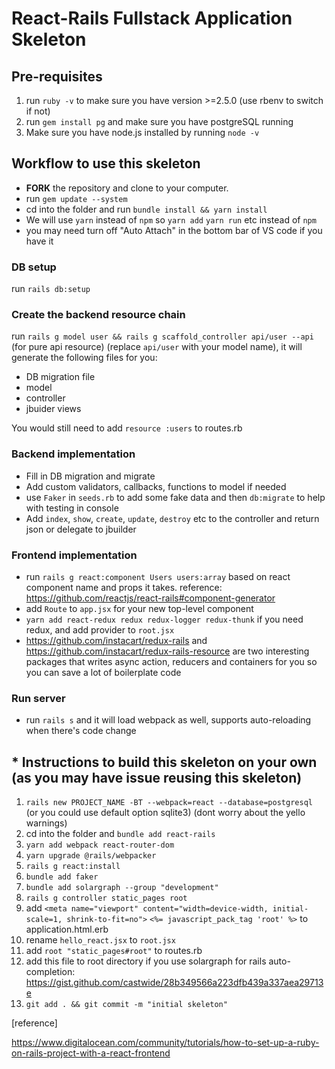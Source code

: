 # React-Rails Fullstack Application Skeleton

## Pre-requisites

1. run `ruby -v` to make sure you have version >=2.5.0 (use rbenv to switch if not)
2. run `gem install pg` and make sure you have postgreSQL running
3. Make sure you have node.js installed by running `node -v`

## Workflow to use this skeleton

- **FORK** the repository and clone to your computer.
- run `gem update --system`
- cd into the folder and run `bundle install && yarn install`
- We will use `yarn` instead of `npm` so `yarn add` `yarn run` etc instead of `npm`
- you may need turn off "Auto Attach" in the bottom bar of VS code if you have it

### DB setup

run `rails db:setup`

### Create the backend resource chain

run `rails g model user && rails g scaffold_controller api/user --api` (for pure api resource) (replace `api/user` with your model name), it will generate the following files for you:

- DB migration file
- model
- controller
- jbuider views

You would still need to add `resource :users` to routes.rb

### Backend implementation

- Fill in DB migration and migrate
- Add custom validators, callbacks, functions to model if needed
- use `Faker` in `seeds.rb` to add some fake data and then `db:migrate` to help with testing in console
- Add `index`, `show`, `create`, `update`, `destroy` etc to the controller and return json or delegate to jbuilder

### Frontend implementation

- run `rails g react:component Users users:array` based on react component name and props it takes. reference: https://github.com/reactjs/react-rails#component-generator
- add `Route` to `app.jsx` for your new top-level component
- `yarn add react-redux redux redux-logger redux-thunk` if you need redux, and add provider to `root.jsx`
- https://github.com/instacart/redux-rails and https://github.com/instacart/redux-rails-resource are two interesting packages that writes async action, reducers and containers for you so you can save a lot of boilerplate code

### Run server
- run `rails s` and it will load webpack as well, supports auto-reloading when there's code change

## * Instructions to build this skeleton on your own (as you may have issue reusing this skeleton)

1. `rails new PROJECT_NAME -BT --webpack=react --database=postgresql` (or you could use default option sqlite3) (dont worry about the yello warnings)
2. cd into the folder and `bundle add react-rails`
3. `yarn add webpack react-router-dom`
4. `yarn upgrade @rails/webpacker`
5. `rails g react:install`
6. `bundle add faker`
7. `bundle add solargraph --group "development"`
8. `rails g controller static_pages root`
9. add `<meta name="viewport" content="width=device-width, initial-scale=1, shrink-to-fit=no">` `<%= javascript_pack_tag 'root' %>` to application.html.erb
10. rename `hello_react.jsx` to `root.jsx`
11. add `root "static_pages#root"` to routes.rb
12. add this file to root directory if you use solargraph for rails auto-completion: https://gist.github.com/castwide/28b349566a223dfb439a337aea29713e
13. `git add . && git commit -m "initial skeleton"`

[reference]

https://www.digitalocean.com/community/tutorials/how-to-set-up-a-ruby-on-rails-project-with-a-react-frontend
